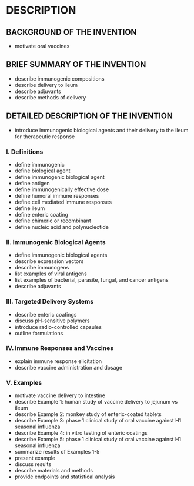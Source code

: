 # DESCRIPTION

## BACKGROUND OF THE INVENTION

- motivate oral vaccines

## BRIEF SUMMARY OF THE INVENTION

- describe immunogenic compositions
- describe delivery to ileum
- describe adjuvants
- describe methods of delivery

## DETAILED DESCRIPTION OF THE INVENTION

- introduce immunogenic biological agents and their delivery to the ileum for therapeutic response

### I. Definitions

- define immunogenic
- define biological agent
- define immunogenic biological agent
- define antigen
- define immunogenically effective dose
- define humoral immune responses
- define cell mediated immune responses
- define ileum
- define enteric coating
- define chimeric or recombinant
- define nucleic acid and polynucleotide

### II. Immunogenic Biological Agents

- define immunogenic biological agents
- describe expression vectors
- describe immunogens
- list examples of viral antigens
- list examples of bacterial, parasite, fungal, and cancer antigens
- describe adjuvants

### III. Targeted Delivery Systems

- describe enteric coatings
- discuss pH-sensitive polymers
- introduce radio-controlled capsules
- outline formulations

### IV. Immune Responses and Vaccines

- explain immune response elicitation
- describe vaccine administration and dosage

### V. Examples

- motivate vaccine delivery to intestine
- describe Example 1: human study of vaccine delivery to jejunum vs ileum
- describe Example 2: monkey study of enteric-coated tablets
- describe Example 3: phase 1 clinical study of oral vaccine against H1 seasonal influenza
- describe Example 4: in vitro testing of enteric coatings
- describe Example 5: phase 1 clinical study of oral vaccine against H1 seasonal influenza
- summarize results of Examples 1-5
- present example
- discuss results
- describe materials and methods
- provide endpoints and statistical analysis

